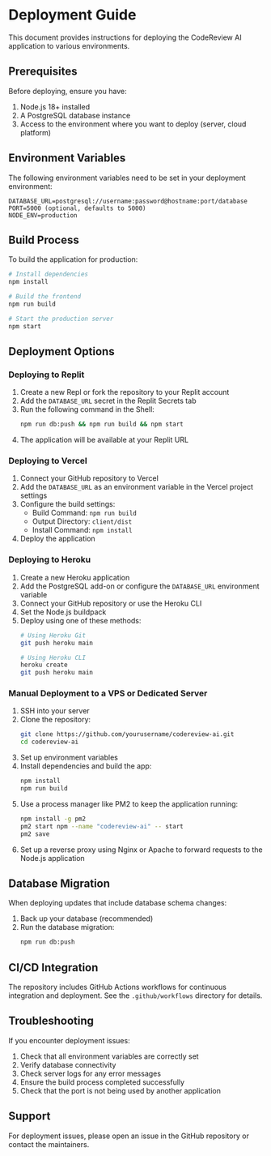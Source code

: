 # Deployment Guide

This document provides instructions for deploying the CodeReview AI application to various environments.

## Prerequisites

Before deploying, ensure you have:

1. Node.js 18+ installed
2. A PostgreSQL database instance
3. Access to the environment where you want to deploy (server, cloud platform)

## Environment Variables

The following environment variables need to be set in your deployment environment:

```
DATABASE_URL=postgresql://username:password@hostname:port/database
PORT=5000 (optional, defaults to 5000)
NODE_ENV=production
```

## Build Process

To build the application for production:

```bash
# Install dependencies
npm install

# Build the frontend
npm run build

# Start the production server
npm start
```

## Deployment Options

### Deploying to Replit

1. Create a new Repl or fork the repository to your Replit account
2. Add the `DATABASE_URL` secret in the Replit Secrets tab
3. Run the following command in the Shell:
   ```bash
   npm run db:push && npm run build && npm start
   ```
4. The application will be available at your Replit URL

### Deploying to Vercel

1. Connect your GitHub repository to Vercel
2. Add the `DATABASE_URL` as an environment variable in the Vercel project settings
3. Configure the build settings:
   - Build Command: `npm run build`
   - Output Directory: `client/dist`
   - Install Command: `npm install`
4. Deploy the application

### Deploying to Heroku

1. Create a new Heroku application
2. Add the PostgreSQL add-on or configure the `DATABASE_URL` environment variable
3. Connect your GitHub repository or use the Heroku CLI
4. Set the Node.js buildpack
5. Deploy using one of these methods:
   ```bash
   # Using Heroku Git
   git push heroku main
   
   # Using Heroku CLI
   heroku create
   git push heroku main
   ```

### Manual Deployment to a VPS or Dedicated Server

1. SSH into your server
2. Clone the repository:
   ```bash
   git clone https://github.com/yourusername/codereview-ai.git
   cd codereview-ai
   ```
3. Set up environment variables
4. Install dependencies and build the app:
   ```bash
   npm install
   npm run build
   ```
5. Use a process manager like PM2 to keep the application running:
   ```bash
   npm install -g pm2
   pm2 start npm --name "codereview-ai" -- start
   pm2 save
   ```
6. Set up a reverse proxy using Nginx or Apache to forward requests to the Node.js application

## Database Migration

When deploying updates that include database schema changes:

1. Back up your database (recommended)
2. Run the database migration:
   ```bash
   npm run db:push
   ```

## CI/CD Integration

The repository includes GitHub Actions workflows for continuous integration and deployment. See the `.github/workflows` directory for details.

## Troubleshooting

If you encounter deployment issues:

1. Check that all environment variables are correctly set
2. Verify database connectivity
3. Check server logs for any error messages
4. Ensure the build process completed successfully
5. Check that the port is not being used by another application

## Support

For deployment issues, please open an issue in the GitHub repository or contact the maintainers.